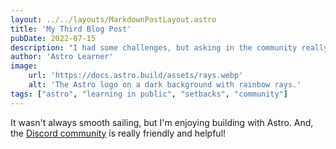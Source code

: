 ```yaml
---
layout: ../../layouts/MarkdownPostLayout.astro
title: 'My Third Blog Post'
pubDate: 2022-07-15
description: "I had some challenges, but asking in the community really helped!"
author: 'Astro Learner'
image:
    url: 'https://docs.astro.build/assets/rays.webp'
    alt: 'The Astro logo on a dark background with rainbow rays.'
tags: ["astro", "learning in public", "setbacks", "community"]
---
```

It wasn't always smooth sailing, but I'm enjoying building with Astro. And, the [Discord community](https://astro.build/chat) is really friendly and helpful!